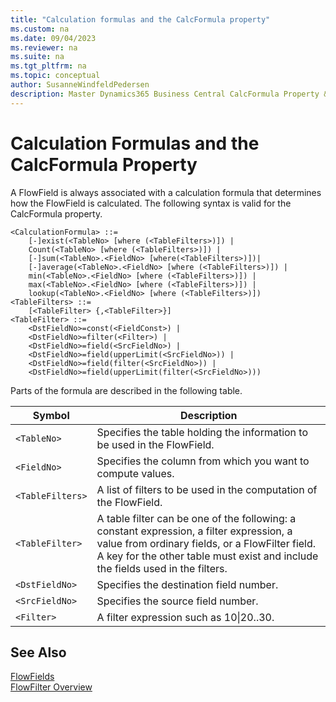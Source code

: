 ```yaml
---
title: "Calculation formulas and the CalcFormula property"
ms.custom: na
ms.date: 09/04/2023
ms.reviewer: na
ms.suite: na
ms.tgt_pltfrm: na
ms.topic: conceptual
author: SusanneWindfeldPedersen
description: Master Dynamics365 Business Central CalcFormula Property & Calculation Formulas for FlowFields. Learn syntax, filters & more.
---
```


# Calculation Formulas and the CalcFormula Property

A FlowField is always associated with a calculation formula that determines how the FlowField is calculated. The following syntax is valid for the CalcFormula property.  

```AL
<CalculationFormula> ::=  
    [-]exist(<TableNo> [where (<TableFilters>)]) |  
    Count(<TableNo> [where (<TableFilters>)]) |  
    [-]sum(<TableNo>.<FieldNo> [where(<TableFilters>)])|  
    [-]average(<TableNo>.<FieldNo> [where (<TableFilters>)]) |  
    min(<TableNo>.<FieldNo> [where (<TableFilters>)]) |  
    max(<TableNo>.<FieldNo> [where (<TableFilters>)]) |  
    lookup(<TableNo>.<FieldNo> [where (<TableFilters>)])  
<TableFilters> ::=  
    [<TableFilter> {,<TableFilter>}]  
<TableFilter> ::=  
    <DstFieldNo>=const(<FieldConst>) |  
    <DstFieldNo>=filter(<Filter>) |  
    <DstFieldNo>=field(<SrcFieldNo>) |  
    <DstFieldNo>=field(upperLimit(<SrcFieldNo>)) |  
    <DstFieldNo>=field(filter(<SrcFieldNo>)) |  
    <DstFieldNo>=field(upperLimit(filter(<SrcFieldNo>)))  
```  

Parts of the formula are described in the following table.  

|Symbol|Description|  
|------|-----------|  
|`<TableNo>`|Specifies the table holding the information to be used in the FlowField.|  
|`<FieldNo>`|Specifies the column from which you want to compute values.|  
|`<TableFilters>`|A list of filters to be used in the computation of the FlowField.|  
|`<TableFilter>`|A table filter can be one of the following: a constant expression, a filter expression, a value from ordinary fields, or a FlowFilter field. A key for the other table must exist and include the fields used in the filters.|  
|`<DstFieldNo>`|Specifies the destination field number.|  
|`<SrcFieldNo>`|Specifies the source field number.|  
|`<Filter>`|A filter expression such as 10&#124;20..30.|  

## See Also  

[FlowFields](devenv-flowfields.md)   
[FlowFilter Overview](devenv-flowfilter-overview.md)   